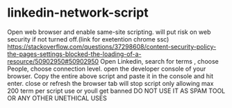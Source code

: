 # linkedin-network-script
Open web browser and enable same-site scripting. will put risk on web security if not turned off.(link for exetention chrome ssc)
https://stackoverflow.com/questions/37298608/content-security-policy-the-pages-settings-blocked-the-loading-of-a-resource/50902950#50902950
Open Linkedin, search for terms , choose People, choose connection level.
open the developer console of your browser.
Copy the entire above script and paste it in the console and hit enter.
close or refresh the browser tab will stop script 
only allowing max 200 term per script use or youll get banned 
DO NOT USE IT AS SPAM TOOL OR ANY OTHER UNETHICAL USES
